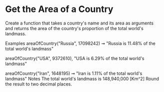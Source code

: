 # Get the Area of a Country

Create a function that takes a country's name and its area as arguments and returns the area of the country's proportion of the total world's landmass.

Examples
areaOfCountry("Russia", 17098242) ➞ "Russia is 11.48% of the total world's landmass"

areaOfCountry("USA", 9372610), "USA is 6.29% of the total world's landmass"

areaOfCountry("Iran", 1648195) ➞ "Iran is 1.11% of the total world's landmass"
Notes
The total world's landmass is 148,940,000 [Km^2]
Round the result to two decimal places.
